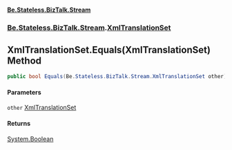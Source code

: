 #### [Be.Stateless.BizTalk.Stream](README.md 'README')
### [Be.Stateless.BizTalk.Stream](Be.Stateless.BizTalk.Stream.md 'Be.Stateless.BizTalk.Stream').[XmlTranslationSet](XmlTranslationSet.md 'Be.Stateless.BizTalk.Stream.XmlTranslationSet')

## XmlTranslationSet.Equals(XmlTranslationSet) Method

```csharp
public bool Equals(Be.Stateless.BizTalk.Stream.XmlTranslationSet other);
```
#### Parameters

<a name='Be.Stateless.BizTalk.Stream.XmlTranslationSet.Equals(Be.Stateless.BizTalk.Stream.XmlTranslationSet).other'></a>

`other` [XmlTranslationSet](XmlTranslationSet.md 'Be.Stateless.BizTalk.Stream.XmlTranslationSet')

#### Returns
[System.Boolean](https://docs.microsoft.com/en-us/dotnet/api/System.Boolean 'System.Boolean')